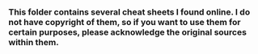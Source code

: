 
### This folder contains several cheat sheets I found online. I do not have copyright of them, so if you want to use them for certain purposes, please acknowledge the original sources within them.


```python

```
